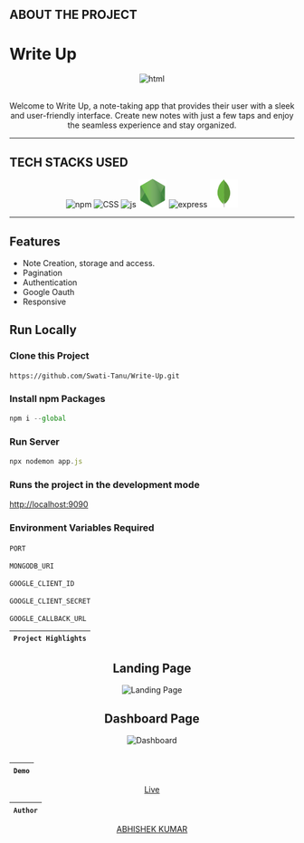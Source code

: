 ## ABOUT THE PROJECT
<h1> Write Up </h1>
<div align="center"  width="100" height="100">
  <img src="public/img/logo.png" alt="html"  height="100"/>
  <br>
  <br>
  <p>Welcome to Write Up, a note-taking app that provides their user with a sleek and user-friendly interface. Create new notes with just a few taps and enjoy the seamless experience and stay organized.</p>
</div>
<hr> 

## TECH STACKS USED

<p align = "center">
<img src="https://user-images.githubusercontent.com/25181517/121401671-49102800-c959-11eb-9f6f-74d49a5e1774.png" alt="npm" width="50" height="50"/>
<img src="https://user-images.githubusercontent.com/25181517/183898674-75a4a1b1-f960-4ea9-abcb-637170a00a75.png" alt="CSS" width="50" height="55"/>
<img src="https://user-images.githubusercontent.com/25181517/117447155-6a868a00-af3d-11eb-9cfe-245df15c9f3f.png" alt="js" width="50" height="50"/>
<img src="https://raw.githubusercontent.com/PrinceCorwin/Useful-tech-icons/main/images/nodejs.png" alt="nodejs" width="50" height="50"/>
<img src="https://res.cloudinary.com/kc-cloud/images/f_auto,q_auto/v1651772163/expressjslogo/expressjslogo.webp?_i=AA" alt="express" width="50" height="50"/>
<img src="https://raw.githubusercontent.com/PrinceCorwin/Useful-tech-icons/main/images/mongodb-leaf.png" alt="mongo" width="50" height="50"/>
  
</p>
<hr>


## Features 
-  Note Creation, storage and access.
-  Pagination
-  Authentication 
-  Google Oauth
-  Responsive


## Run Locally


### Clone this Project

```
https://github.com/Swati-Tanu/Write-Up.git
```

### Install npm Packages

```javascript
npm i --global
```

### Run Server
```javascript
npx nodemon app.js
```
### Runs the project in the development mode

[http://localhost:9090](http://localhost:9090)


### Environment Variables Required

`PORT`

`MONGODB_URI`

`GOOGLE_CLIENT_ID`

`GOOGLE_CLIENT_SECRET`

`GOOGLE_CALLBACK_URL`

   
<div align = "center">  
  
  
| `Project Highlights` |
| :------------------: | 

 <div align = "center">
   <h2>Landing Page</h2>
   <img width="946" alt="Landing Page" src="https://github.com/Swati-Tanu/Write-Up/assets/112818778/cb46affd-eb01-4f75-8461-d4788fb4458e">


   <br>
   <h2>Dashboard Page</h2>
   <img width="941" alt="Dashboard" src="">

 
<div/>
  <br>

| `Demo` |
| :----: | 
   

[Live]([https://tasty-jade-fossa.cyclic.app/](https://write-up-app-5.onrender.com))


 
| `Author` |
| :-------: | 
 
 [ABHISHEK KUMAR](https://github.com/Swati-Tanu) 
 
